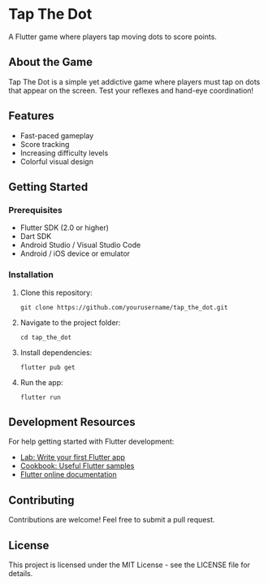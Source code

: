 # Tap The Dot

A Flutter game where players tap moving dots to score points.

## About the Game

Tap The Dot is a simple yet addictive game where players must tap on dots that appear on the screen. Test your reflexes and hand-eye coordination!

## Features

- Fast-paced gameplay
- Score tracking
- Increasing difficulty levels
- Colorful visual design

## Getting Started

### Prerequisites

- Flutter SDK (2.0 or higher)
- Dart SDK
- Android Studio / Visual Studio Code
- Android / iOS device or emulator

### Installation

1. Clone this repository:
   ```
   git clone https://github.com/yourusername/tap_the_dot.git
   ```

2. Navigate to the project folder:
   ```
   cd tap_the_dot
   ```

3. Install dependencies:
   ```
   flutter pub get
   ```

4. Run the app:
   ```
   flutter run
   ```

## Development Resources

For help getting started with Flutter development:

- [Lab: Write your first Flutter app](https://docs.flutter.dev/get-started/codelab)
- [Cookbook: Useful Flutter samples](https://docs.flutter.dev/cookbook)
- [Flutter online documentation](https://docs.flutter.dev/)

## Contributing

Contributions are welcome! Feel free to submit a pull request.

## License

This project is licensed under the MIT License - see the LICENSE file for details.
